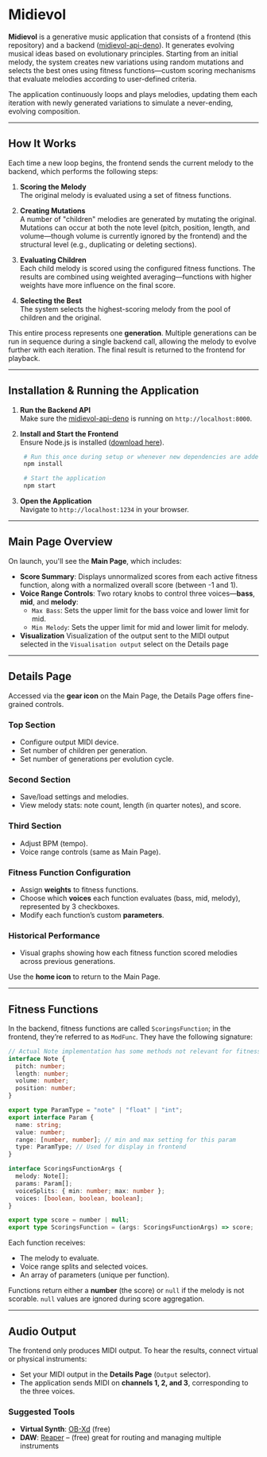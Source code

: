 # Midievol

**Midievol** is a generative music application that consists of a frontend (this repository) and a backend ([midievol-api-deno](https://github.com/BasKloosterman/midievol-api-deno)). It generates evolving musical ideas based on evolutionary principles. Starting from an initial melody, the system creates new variations using random mutations and selects the best ones using fitness functions—custom scoring mechanisms that evaluate melodies according to user-defined criteria.

The application continuously loops and plays melodies, updating them each iteration with newly generated variations to simulate a never-ending, evolving composition.

---

## How It Works

Each time a new loop begins, the frontend sends the current melody to the backend, which performs the following steps:

1. **Scoring the Melody**  
   The original melody is evaluated using a set of fitness functions.

2. **Creating Mutations**  
   A number of "children" melodies are generated by mutating the original. Mutations can occur at both the note level (pitch, position, length, and volume—though volume is currently ignored by the frontend) and the structural level (e.g., duplicating or deleting sections).

3. **Evaluating Children**  
   Each child melody is scored using the configured fitness functions. The results are combined using weighted averaging—functions with higher weights have more influence on the final score.

4. **Selecting the Best**  
   The system selects the highest-scoring melody from the pool of children and the original.

This entire process represents one **generation**. Multiple generations can be run in sequence during a single backend call, allowing the melody to evolve further with each iteration. The final result is returned to the frontend for playback.

---

## Installation & Running the Application

1. **Run the Backend API**  
   Make sure the [midievol-api-deno](https://github.com/BasKloosterman/midievol-api-deno) is running on `http://localhost:8000`.

2. **Install and Start the Frontend**  
   Ensure Node.js is installed ([download here](https://nodejs.org/en)).

   ```bash
    # Run this once during setup or whenever new dependencies are added
    npm install

    # Start the application
    npm start
   ```

3. **Open the Application**  
   Navigate to `http://localhost:1234` in your browser.

---

## Main Page Overview

On launch, you'll see the **Main Page**, which includes:

- **Score Summary**: Displays unnormalized scores from each active fitness function, along with a normalized overall score (between -1 and 1).
- **Voice Range Controls**: Two rotary knobs to control three voices—**bass**, **mid**, and **melody**:
  - `Max Bass`: Sets the upper limit for the bass voice and lower limit for mid.
  - `Min Melody`: Sets the upper limit for mid and lower limit for melody.
- **Visualization** Visualization of the output sent to the MIDI output selected in the `Visualisation output` select on the Details page
---

## Details Page

Accessed via the **gear icon** on the Main Page, the Details Page offers fine-grained controls.

### Top Section
- Configure output MIDI device.
- Set number of children per generation.
- Set number of generations per evolution cycle.

### Second Section
- Save/load settings and melodies.
- View melody stats: note count, length (in quarter notes), and score.

### Third Section
- Adjust BPM (tempo).
- Voice range controls (same as Main Page).

### Fitness Function Configuration
- Assign **weights** to fitness functions.
- Choose which **voices** each function evaluates (bass, mid, melody), represented by 3 checkboxes.
- Modify each function’s custom **parameters**.

### Historical Performance
- Visual graphs showing how each fitness function scored melodies across previous generations.

Use the **home icon** to return to the Main Page.

---

## Fitness Functions

In the backend, fitness functions are called `ScoringsFunction`; in the frontend, they’re referred to as `ModFunc`. They have the following signature:

```ts
// Actual Note implementation has some methods not relevant for fitness functions
interface Note {
  pitch: number;
  length: number;
  volume: number;
  position: number;
}

export type ParamType = "note" | "float" | "int";
export interface Param {
  name: string;
  value: number;
  range: [number, number]; // min and max setting for this param
  type: ParamType; // Used for display in frontend
}

interface ScoringsFunctionArgs {
  melody: Note[];
  params: Param[];
  voiceSplits: { min: number; max: number };
  voices: [boolean, boolean, boolean];
}

export type score = number | null;
export type ScoringsFunction = (args: ScoringsFunctionArgs) => score;
```

Each function receives:

- The melody to evaluate.
- Voice range splits and selected voices.
- An array of parameters (unique per function).

Functions return either a **number** (the score) or `null` if the melody is not scorable. `null` values are ignored during score aggregation.

---

## Audio Output

The frontend only produces MIDI output. To hear the results, connect virtual or physical instruments:

- Set your MIDI output in the **Details Page** (`Output` selector).
- The application sends MIDI on **channels 1, 2, and 3**, corresponding to the three voices.

### Suggested Tools

- **Virtual Synth**: [OB-Xd](https://www.discodsp.com/obxd/) (free)
- **DAW**: [Reaper](https://www.reaper.fm/) – (free) great for routing and managing multiple instruments